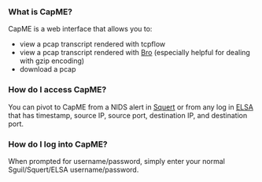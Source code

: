 ### What is CapME?
CapME is a web interface that allows you to:
* view a pcap transcript rendered with tcpflow
* view a pcap transcript rendered with [Bro](Bro) (especially helpful for dealing with gzip encoding)
* download a pcap

### How do I access CapME?
You can pivot to CapME from a NIDS alert in [Squert](Squert) or from any log in [ELSA](ELSA) that has timestamp, source IP, source port, destination IP, and destination port.

### How do I log into CapME?
When prompted for username/password, simply enter your normal Sguil/Squert/ELSA username/password.  
